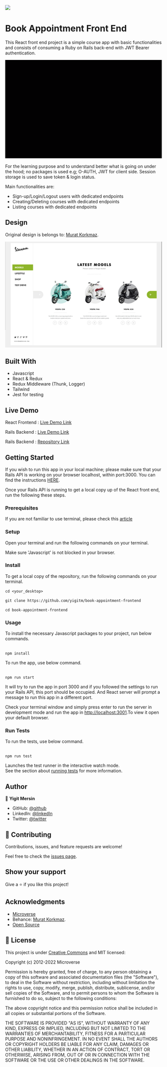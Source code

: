 ![](https://img.shields.io/badge/Microverse-blueviolet)

# Book Appointment Front End

This React front end project is a simple course app with basic functionalities and consists of consuming a Ruby on Rails back-end with JWT Bearer authentication.

![App Screenshot](src/images/app.gif)

For the learning purpose and to understand better what is going on under the hood; no packages is used e.g; O-AUTH, JWT for client side. Session storage is used to save token & login status.

Main functionalities are:

- Sign-up/Login/Logout users with dedicated endpoints
- Creating/Deleting courses with dedicated endpoints
- Listing courses with dedicated endpoints

## Design

Original design is belongs to: [Murat Korkmaz](https://www.behance.net/muratk).

![Design](./src/images/design.png)

## Built With

- Javascript
- React & Redux
- Redux Middleware (Thunk, Logger)
- Tailwind
- Jest for testing

## Live Demo

React Frontend : [Live Demo Link](https://warm-smakager-3f854a.netlify.app/)

Rails Backend : [Live Demo Link](https://afternoon-ravine-99760.herokuapp.com/api-docs/index.html)

Rails Backend : [Repository Link](https://github.com/yigitm/book-appointment/dev)

## Getting Started

If you wish to run this app in your local machine; please make sure that your Rails API is working on your browser localhost, within port:3000. You can find the instructions [HERE](https://github.com/yigitm/book-appointment/edit/API-readme/README.md).

Once your Rails API is running to get a local copy up of the React front end, run the following these steps.

### Prerequisites

If you are not familiar to use terminal, please check this [article](https://www.theodinproject.com/courses/web-development-101/lessons/command-line-basics-web-development-101)

### Setup

Open your terminal and run the following commands on your terminal.

Make sure 'Javascript' is not blocked in your browser.

### Install

To get a local copy of the repository, run the following commands on your terminal.

```
cd <your_desktop>
```

```
git clone https://github.com/yigitm/book-appointment-frontend
```

```
cd book-appointment-frontend
```

### Usage

To install the necessary Javascript packages to your project, run below commands.

```

npm install

```

To run the app, use below command.

```

npm run start

```

It will try to run the app in port 3000 and if you followed the settings to run your Rails API, this port should be occupied. And React server will prompt a message to run this app in a different port.

Check your terminal window and simply press enter to run the server in development mode and run the app in [http://localhost:3001](http://localhost:3001).To view it open your default browser.

### Run Tests

To run the tests, use below command.

```

npm run test

```

Launches the test runner in the interactive watch mode.\
See the section about [running tests](https://facebook.github.io/create-react-app/docs/running-tests) for more information.

## Author

👤 **Yigit Mersin**

- GitHub: [@github](https://github.com/ygtmrsn)
- LinkedIn: [@linkedIn](linkedin.com/in/yigitmersin)
- Twitter: [@twitter](https://twitter.com/ygtmrsn)

## 🤝 Contributing

Contributions, issues, and feature requests are welcome!

Feel free to check the [issues page](https://github.com/yigitm/book-appointment-frontend/issues).

## Show your support

Give a ⭐️ if you like this project!

## Acknowledgments

- [Microverse](https://www.microverse.org/)
- Behance: [Murat Korkmaz](https://www.behance.net/muratk).
- [Open Source](https://en.wikipedia.org/wiki/Open_source)

## 📝 License

This project is under [Creative Commons](https://creativecommons.org/licenses/by-nc/4.0/) and MIT licensed:

Copyright (c) 2012-2022 Microverse

Permission is hereby granted, free of charge, to any person obtaining
a copy of this software and associated documentation files (the
"Software"), to deal in the Software without restriction, including
without limitation the rights to use, copy, modify, merge, publish,
distribute, sublicense, and/or sell copies of the Software, and to
permit persons to whom the Software is furnished to do so, subject to
the following conditions:

The above copyright notice and this permission notice shall be
included in all copies or substantial portions of the Software.

THE SOFTWARE IS PROVIDED "AS IS", WITHOUT WARRANTY OF ANY KIND,
EXPRESS OR IMPLIED, INCLUDING BUT NOT LIMITED TO THE WARRANTIES OF
MERCHANTABILITY, FITNESS FOR A PARTICULAR PURPOSE AND
NONINFRINGEMENT. IN NO EVENT SHALL THE AUTHORS OR COPYRIGHT HOLDERS BE
LIABLE FOR ANY CLAIM, DAMAGES OR OTHER LIABILITY, WHETHER IN AN ACTION
OF CONTRACT, TORT OR OTHERWISE, ARISING FROM, OUT OF OR IN CONNECTION
WITH THE SOFTWARE OR THE USE OR OTHER DEALINGS IN THE SOFTWARE.
